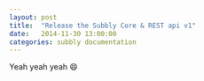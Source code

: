 ```yaml
---
layout: post
title:  "Release the Subbly Core & REST api v1"
date:   2014-11-30 13:00:00
categories: subbly documentation
---
```


Yeah yeah yeah :smile:
